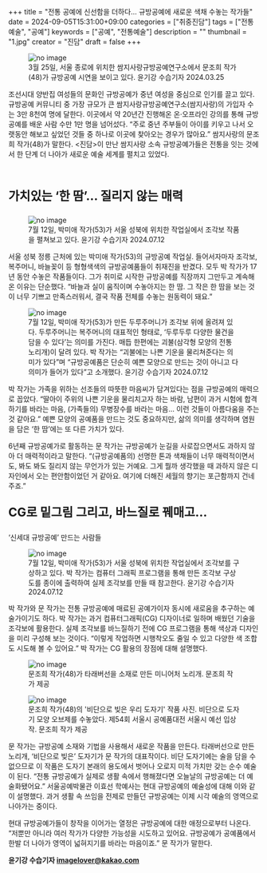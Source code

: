 +++
title = "전통 공예에 신선함을 더하다… 규방공예에 새로운 색채 수놓는 작가들"
date = 2024-09-05T15:31:00+09:00
categories = ["취중진담"]
tags = ["전통예술", "공예"]
keywords = ["공예", "전통예술"]
description = ""
thumbnail = "1.jpg"
creator = "진담"
draft = false
+++

<figure>
  <img src="1.jpg" alt="no image" />
  <figcaption>3월 25일, 서울 종로에 위치한 쌈지사랑규방공예연구소에서 문조희 작가(48)가 규방공예 시연을 보이고 있다. 윤기강 수습기자 2024.03.25</figcaption>
</figure>

조선시대 양반집 여성들의 문화인 규방공예가 중년 여성을 중심으로 인기를 끌고 있다. 규방공예 커뮤니티 중 가장 규모가 큰 쌈지사랑규방공예연구소(쌈지사랑)의 가입자 수는 3만 8천여 명에 달한다. 이곳에서 약 20년간 진행해온 온·오프라인 강의를 통해 규방공예를 배운 사람 수만 1만 명을 넘어섰다. “주로 중년 주부들이 아이를 키우고 나서 오랫동안 해보고 싶었던 것들 중 하나로 이곳에 찾아오는 경우가 많아요.” 쌈지사랑의 문조희 작가(48)가 말한다. <진담>이 만난 쌈지사랑 소속 규방공예가들은 전통을 잇는 것에서 한 단계 더 나아가 새로운 예술 세계를 펼치고 있었다.

<br>
<p style="font-size:24px; font-weight: bold;">가치있는 ‘한 땀’… 질리지 않는 매력</p>  

<figure>
  <img src="2.jpg" alt="no image" />
  <figcaption>7월 12일, 박미애 작가(53)가 서울 성북에 위치한 작업실에서 조각보 작품을 펼쳐보고 있다. 윤기강 수습기자 2024.07.12</figcaption>
</figure>

서울 성북 정릉 근처에 있는 박미애 작가(53)의 규방공예 작업실. 들어서자마자 조각보, 복주머니, 바늘꽂이 등 형형색색의 규방공예품들이 취재진을 반겼다. 모두 박 작가가 17년 동안 수놓은 작품들이다. 그가 취미로 시작한 규방공예를 직장까지 그만두고 계속해 온 이유는 단순했다. “바늘과 실이 움직이며 수놓아지는 한 땀. 그 작은 한 땀을 보는 것이 너무 기쁘고 만족스러워서, 결국 작품 전체를 수놓는 원동력이 돼요.”

<figure>
  <img src="3.jpg" alt="no image" />
  <figcaption>7월 12일, 박미애 작가(53)가 만든 두루주머니가 조각보 위에 올려져 있다. 두루주머니는 복주머니의 대표적인 형태로, ‘두루두루 다양한 물건을 담을 수 있다’는 의미를 가진다. 매듭 한편에는 괴불(삼각형 모양의 전통 노리개)이 달려 있다. 박 작가는 “괴불에는 나쁜 기운을 물리쳐준다는 의미가 있다”며 “규방공예품은 단순히 예쁜 모양으로 만드는 것이 아니고 다 의미가 들어가 있다”고 소개했다. 윤기강 수습기자 2024.07.12</figcaption>
</figure>

박 작가는 가족을 위하는 선조들의 따뜻한 마음씨가 담겨있다는 점을 규방공예의 매력으로 꼽았다. “딸아이 주위의 나쁜 기운을 물리치고자 하는 바람, 남편이 과거 시험에 합격하기를 바라는 마음, (가족들의) 무병장수를 바라는 마음… 이런 것들이 아름다움을 주는 것 같아요.” 예쁜 모양의 공예품을 만드는 것도 중요하지만, 삶의 의미를 생각하며 염원을 담은 ‘한 땀’에는 또 다른 가치가 있다.

6년째 규방공예가로 활동하는 문 작가는 규방공예가 눈길을 사로잡으면서도 과하지 않아 더 매력적이라고 말한다. “(규방공예품의) 선명한 톤과 색채들이 너무 매력적이면서도, 봐도 봐도 질리지 않는 무언가가 있는 거예요. 그게 뭘까 생각했을 때 과하지 않은 디자인에서 오는 편안함이었던 거 같아요. 여기에 더해진 세월의 향기는 포근함까지 건네주죠.”

<p style="font-size:24px; font-weight: bold;">CG로 밑그림 그리고, 바느질로 꿰매고…

‘신세대 규방공예’ 만드는 사람들</p>

<figure>
  <img src="4.jpg" alt="no image" />
  <figcaption>7월 12일, 박미애 작가(53)가 서울 성북에 위치한 작업실에서 조각보를 구상하고 있다. 박 작가는 컴퓨터 그래픽 프로그램을 통해 만든 조각보 구상도를 종이에 출력하여 실제 조각보를 만들 때 참고한다. 윤기강 수습기자 2024.07.12</figcaption>
</figure>

박 작가와 문 작가는 전통 규방공예에 매료된 공예가이자 동시에 새로움을 추구하는 예술가이기도 하다. 박 작가는 과거 컴퓨터그래픽(CG) 디자이너로 일하며 배웠던 기술을 조각보에 활용한다. 실제 조각보를 바느질하기 전에 CG 프로그램을 통해 색상과 디자인을 미리 구성해 보는 것이다. “이렇게 작업하면 시행착오도 줄일 수 있고 다양한 색 조합도 시도해 볼 수 있어요.” 박 작가는 CG 활용의 장점에 대해 설명했다.

<figure>
  <img src="5.jpg" alt="no image" />
  <figcaption>문조희 작가(48)가 타래버선을 소재로 만든 미니어처 노리개. 문조희 작가 제공</figcaption>
</figure>

<figure>
  <img src="6.jpg" alt="no image" />
  <figcaption>문조희 작가(48)의 '비단으로 빚은 우리 도자기' 작품 사진. 비단으로 도자기 모양 오브제를 수놓았다. 제54회 서울시 공예품대전 서울시 예선 입상작. 문조희 작가 제공</figcaption>
</figure>

문 작가는 규방공예 소재와 기법을 사용해서 새로운 작품을 만든다. 타래버선으로 만든 노리개, ‘비단으로 빚은’ 도자기가 문 작가의 대표작이다. 비단 도자기에는 술을 담을 수 없으므로 이 작품은 도자기 본래의 용도에서 벗어나 오로지 미적 가치만 갖는 순수 예술이 된다. “전통 규방공예가 실제로 생활 속에서 행해졌다면 오늘날의 규방공예는 더 예술화됐어요.” 서울공예박물관 이효선 학예사는 현대 규방공예의 예술성에 대해 이와 같이 설명했다. 과거 생활 속 쓰임을 전제로 만들던 규방공예는 이제 시각 예술의 영역으로 나아가는 중이다.

현대 규방공예가들이 창작을 이어가는 열정은 규방공예에 대한 애정으로부터 나온다. “저뿐만 아니라 여러 작가가 다양한 가능성을 시도하고 있어요. 규방공예가 공예품에서 한발 더 나아가 영역이 넓혀지기를 바라는 마음이죠.” 문 작가가 말한다.

**윤기강 수습기자 imagelover@kakao.com**
